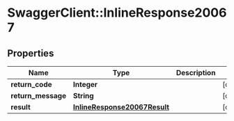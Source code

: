 # SwaggerClient::InlineResponse20067

## Properties
Name | Type | Description | Notes
------------ | ------------- | ------------- | -------------
**return_code** | **Integer** |  | [optional] 
**return_message** | **String** |  | [optional] 
**result** | [**InlineResponse20067Result**](InlineResponse20067Result.md) |  | [optional] 


